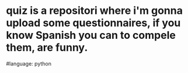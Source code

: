 # quiz is a repositori where i'm gonna upload some questionnaires, if you know Spanish you can to compele them, are funny.


#language: python
